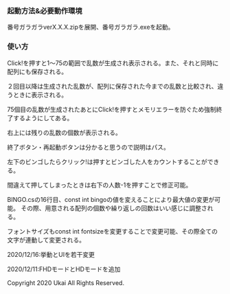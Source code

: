 ### 起動方法&必要動作環境
番号ガラガラverX.X.X.zipを展開、番号ガラガラ.exeを起動。


### 使い方
Click!を押すと1～75の範囲で乱数が生成され表示される。また、それと同時に配列にも保存される。

２回目以降は生成された乱数が、配列に保存された今までの乱数と比較され、違うときに表示される。

75個目の乱数が生成されたあとにClick!を押すとメモリエラーを防ぐため強制終了するようにしてある。

右上には残りの乱数の個数が表示される。


終了ボタン・再起動ボタンは分かると思うので説明はパス。


左下のビンゴしたらクリック!は押すとビンゴした人をカウントすることができる。

間違えて押してしまったときは右下の人数-1を押すことで修正可能。


BINGO.csの16行目、const int bingoの値を変えることにより最大値の変更が可能。
その際、用意される配列の個数や繰り返しの回数はいい感じに調整される。

フォントサイズもconst int fontsizeを変更することで変更可能、その際全ての文字が連動して変更される。








2020/12/16:挙動とUIを若干変更

2020/12/11:FHDモードとHDモードを追加













Copyright 2020 Ukai All Rights Reserved.
